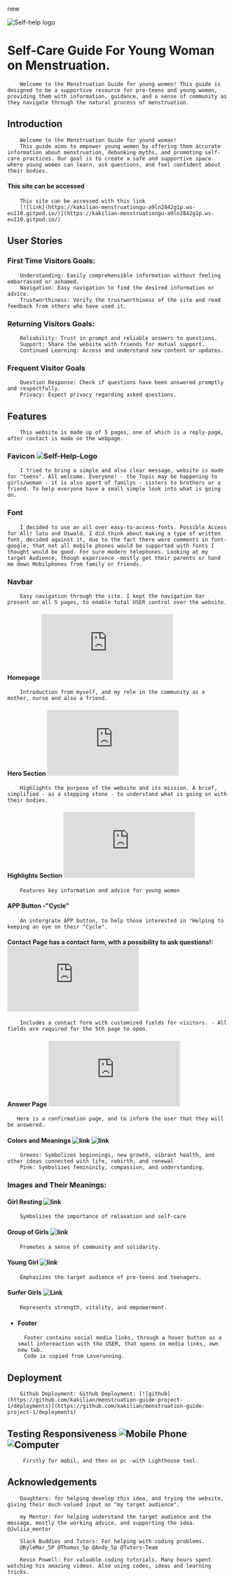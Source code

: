 new

![Self-help logo](assets/favicon/android-chrome-512x512.png)


# Self-Care Guide For Young Woman on Menstruation.

        Welcome to the Menstruation Guide for young women! This guide is designed to be a supportive resource for pre-teens and young women, providing them with information, guidance, and a sense of community as they navigate through the natural process of menstruation.


## Introduction

        Welcome to the Menstruation Guide for yound woman!
        This guide aims to empower young women by offering them accurate information about menstruation, debunking myths, and promoting self-care practices. Our goal is to create a safe and supportive space where young women can learn, ask questions, and feel confident about their bodies.

#### This site can be accessed

        This site can be accessed with this link 
        [![link](https://kakilian-menstruationgu-a9ln2842g1p.ws-eu110.gitpod.io/)](https://kakilian-menstruationgu-a9ln2842g1p.ws-eu110.gitpod.io/)


## User Stories

### First Time Visitors Goals:

        Understanding: Easily comprehensible information without feeling embarrassed or ashamed.
        Navigation: Easy navigation to find the desired information or advice.
        Trustworthiness: Verify the trustworthiness of the site and read feedback from others who have used it.


### Returning Visitors Goals:

        Reliability: Trust in prompt and reliable answers to questions.
        Support: Share the website with friends for mutual support.
        Continued Learning: Access and understand new content or updates.

### Frequent Visitor Goals

        Question Response: Check if questions have been answered promptly and respectfully.
        Privacy: Expect privacy regarding asked questions.

## Features
        This website is made up of 5 pages, one of which is a reply-page, after contact is made on the webpage.

### Favicon ![Self-Help-Logo](assets/favicon/android-chrome-192x192.png)
        I tried to bring a simple and also clear message, website is made for "teens". All welcome. Everyone! - the Topic may be happening to girls/woman - it is also apart of familys - sisters to brothers or a friend. To help everyone have a small simple look into what is going on.

### Font 
        I decided to use an all over easy-to-access-fonts. Possible Access for All! lato and Oswald. I did think about making a type of written font, decided against it, due to the fact there were comments in font-google, that not all mobile phones would be supported with fonts I thought would be good. For sure modern telephones. Looking at my target Audience, though experience -mostly get their parents or hand me down Mobilphones from family or friends.
### Navbar
        Easy navigation through the site. I kept the navigation bar present on all 5 pages, to enable total USER control over the website. 

#### Homepage [![home](https://github.com/kakilian/menstruationgu-a9ln2842g1p.ws-eu110/blob/main/index.html)](https://github.com/kakilian/menstruationgu-a9ln2842g1p.ws-eu110/blob/main/index.html)

        Introduction from myself, and my role in the community as a mother, nurse and also a friend.

#### Hero Section [![hero section](https://github.com/kakilian/menstruationgu-a9ln2842g1p.ws-eu110/blob/main/home.html)](https://github.com/kakilian/menstruationgu-a9ln2842g1p.ws-eu110/blob/main/home.html)

        Highlights the purpose of the website and its mission. A brief, simplified - as a stepping stone - to understand what is going on with their bodies.

#### Highlights Section [![gallery](https://github.com/kakilian/menstruationgu-a9ln2842g1p.ws-eu110/blob/main/gallery.html)](https://github.com/kakilian/menstruationgu-/blob/main/gallery/)

        Features key information and advice for young women

#### APP Button -"Cycle" 
        An intergrate APP button, to help those interested in "Helping to keeping an eye on their "Cycle".

#### Contact Page has a contact form, with a possibility to ask questions!: [![contact](https://github.com/kakilian/menstruationgu-a9ln2842g1p.ws-eu110/blob/main/contact.html)](https://github.com/kakilian/menstruationgu-a9ln2842g1p.ws-eu110/blob/main/contact.html)

        Includes a contact form with customized fields for visitors. - All fields are required for the 5th page to open.

#### Answer Page [![answer](https://github.com/kakilian/menstruationgu-a9ln2842g1p.ws-eu110/blob/main/answer.html)](https://github.com/kakilian/menstruationgu-a9ln2842g1p.ws-eu110/blob/main/answer.html)

       Here is a confirmation page, and to inform the user that they will be answered.

#### Colors and Meanings ![link](assets/image/testing-for-project/color-pink.jpg) ![link](assets/image/testing-for-project/greenie-color.jpg)
        Greens: Symbolizes beginnings, new growth, vibrant health, and other ideas connected with life, rebirth, and renewal
        Pink: Symbolizes femininity, compassion, and understanding.


### Images and Their Meanings:

#### Girl Resting ![link](assets/image/girl-resting.jpg)
        Symbolizes the importance of relaxation and self-care       
        
#### Group of Girls ![link](assets/image/girls-group.jpg)
        Promotes a sense of community and solidarity.

#### Young Girl ![link](assets/image/young-girl.jpg)
        Emphasizes the target audience of pre-teens and teenagers.

#### Surfer Girls ![Link](assets/image/surfer-girls.jpg)
        Represents strength, vitality, and empowerment.

+ #### Footer 
        Footer contains social media links, through a hover button as a small intereaction with the USER, that opens in media links, own new tab.
        Code is copied from Loverunning.

## Deployment 
        Github Deployment: Github Deployment: [![github](https://github.com/kakilian/menstruation-guide-project-1/deployments)](https://github.com/kakilian/menstruation-guide-project-1/deployments)

       

## Testing Responsiveness       ![Mobile Phone](assets/image/testing-for-project/performance-handy.jpg)      ![Computer](assets/image/testing-for-project/performance-pc.jpg)
         Firstly for mobil, and then on pc -with Lighthouse tool.         




## Acknowledgements

        Daughters: for helping develop this idea, and trying the website, giving their much-valued input as "my target audience".

        my Mentor: For helping understand the target audience and the message, mostly the working advice, and supporting the idea. @Juliia_mentor
        
        Slack Buddies and Tutors: For helping with coding problems.
        @KyleMar_5P @Thomas_5p @Andy_5p @Tutors-Team

        Kevin Powell: For valuable coding tutorials. Many hours spent watching his amazing videos. Also using codes, ideas and learning tricks.







